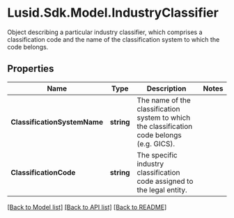 # Lusid.Sdk.Model.IndustryClassifier
Object describing a particular industry classifier,  which comprises a classification code and the name of the classification system to which the code belongs.

## Properties

Name | Type | Description | Notes
------------ | ------------- | ------------- | -------------
**ClassificationSystemName** | **string** | The name of the classification system to which the classification code belongs (e.g. GICS). | 
**ClassificationCode** | **string** | The specific industry classification code assigned to the legal entity. | 

[[Back to Model list]](../README.md#documentation-for-models) [[Back to API list]](../README.md#documentation-for-api-endpoints) [[Back to README]](../README.md)

